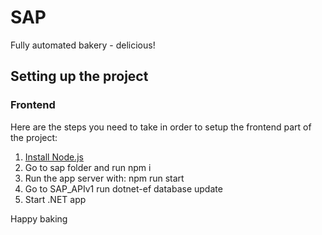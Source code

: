 # SAP
Fully automated bakery - delicious!


## Setting up the project

### Frontend
Here are the steps you need to take in order to setup the frontend part of the project:

1. [Install Node.js](https://nodejs.org/en/download/)
2. Go to sap folder and run npm i  
3. Run the app server with: npm run start
4. Go to SAP_APIv1 run dotnet-ef database update
5. Start .NET app

Happy baking



